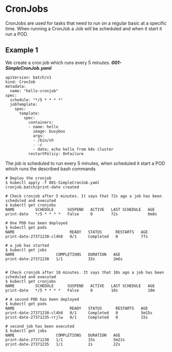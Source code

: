 # CronJobs
CronJobs are used for tasks that need to run on a regular basic at a specific time.
When running a CronJob a Job will be scheduled and when it start it run a POD.
## Example 1
We create a cron job which runs every 5 minutes.
***001-SimpleCronJob.yaml***
```
apiVersion: batch/v1
kind: CronJob
metadata:
  name: "hello-cronjob"
spec:
  schedule: "*/5 * * * *"
  jobTemplate:
    spec:
      template:
        spec:
          containers:
          - name: hello
            image: busybox
            args:
            - /bin/sh
            - -c
            - date; echo hello from k8s cluster
          restartPolicy: OnFailure
```
The job is scheduled to run every 5 minutes, when scheduled it start a POD which runs the described bash commands
```
# Deploy the cronjob
$ kubectl apply -f 001-SimpleCronJob.yaml
cronjob.batch/print-date created

# Check cronjob after 5 minutes. It says that 72s ago a job has been scheduled and executed
$ kubectl get cronjobs
NAME         SCHEDULE      SUSPEND   ACTIVE   LAST SCHEDULE   AGE
print-date   */5 * * * *   False     0        72s             6m8s

# One POD has been deployed
$ kubectl get pods
NAME                        READY   STATUS      RESTARTS   AGE
print-date-27371230-cl4h8   0/1     Completed   0          77s

# a job has started
$ kubectl get jobs
NAME                  COMPLETIONS   DURATION   AGE
print-date-27371230   1/1           33s        2m6s


# Check cronjob after 10 minutes. It says that 10s ago a job has been scheduled and executed
$ kubectl get cronjobs
NAME         SCHEDULE      SUSPEND   ACTIVE   LAST SCHEDULE   AGE
print-date   */5 * * * *   False     0        10s             10m

# A second POD has been deployed
$ kubectl get pods
NAME                        READY   STATUS      RESTARTS   AGE
print-date-27371230-cl4h8   0/1     Completed   0          5m15s
print-date-27371235-rrjlw   0/1     Completed   0          15s

# second job has been executed
$ kubectl get jobs
NAME                  COMPLETIONS   DURATION   AGE
print-date-27371230   1/1           33s        5m22s
print-date-27371235   1/1           2s         22s
```
